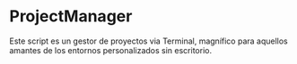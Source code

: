 # ProjectManager
Este script es un gestor de proyectos via Terminal, magnífico para aquellos amantes de los entornos personalizados sin escritorio.
